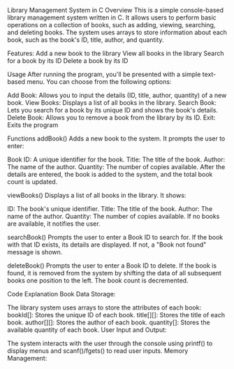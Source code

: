 Library Management System in C
Overview
This is a simple console-based library management system written in C. It allows users to perform basic operations on a collection of books, such as adding, viewing, searching, and deleting books. The system uses arrays to store information about each book, such as the book's ID, title, author, and quantity.

Features:
Add a new book to the library
View all books in the library
Search for a book by its ID
Delete a book by its ID

Usage
After running the program, you'll be presented with a simple text-based menu. You can choose from the following options:

Add Book: Allows you to input the details (ID, title, author, quantity) of a new book.
View Books: Displays a list of all books in the library.
Search Book: Lets you search for a book by its unique ID and shows the book's details.
Delete Book: Allows you to remove a book from the library by its ID.
Exit: Exits the program


Functions
addBook()
Adds a new book to the system. It prompts the user to enter:

Book ID: A unique identifier for the book.
Title: The title of the book.
Author: The name of the author.
Quantity: The number of copies available.
After the details are entered, the book is added to the system, and the total book count is updated.

viewBooks()
Displays a list of all books in the library. It shows:

ID: The book's unique identifier.
Title: The title of the book.
Author: The name of the author.
Quantity: The number of copies available.
If no books are available, it notifies the user.

searchBook()
Prompts the user to enter a Book ID to search for. If the book with that ID exists, its details are displayed. If not, a "Book not found" message is shown.

deleteBook()
Prompts the user to enter a Book ID to delete. If the book is found, it is removed from the system by shifting the data of all subsequent books one position to the left. The book count is decremented.

Code Explanation
Book Data Storage:

The library system uses arrays to store the attributes of each book:
bookId[]: Stores the unique ID of each book.
title[][]: Stores the title of each book.
author[][]: Stores the author of each book.
quantity[]: Stores the available quantity of each book.
User Input and Output:

The system interacts with the user through the console using printf() to display menus and scanf()/fgets() to read user inputs.
Memory Management:

